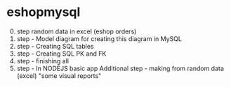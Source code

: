 # eshopmysql
0. step random data in excel (eshop orders)
1. step - Model diagram for creating this diagram in MySQL
2. step - Creating SQL tables
3. step - Creating SQL PK and FK
4. step - finishing all
5. step - In NODEJS basic app
Additional step - making from random data (excel) "some visual reports" 
